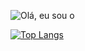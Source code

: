 
![Olá, eu sou o](https://user-images.githubusercontent.com/49822997/159435139-ad8f28d1-e993-484e-8647-8b046a455ba6.svg)


[![Top Langs](https://github-readme-stats.vercel.app/api/top-langs/?username=mardenmelo&layout=compact&theme=codeSTACKr)](https://github.com/mardenmelo/github-readme-stats)
